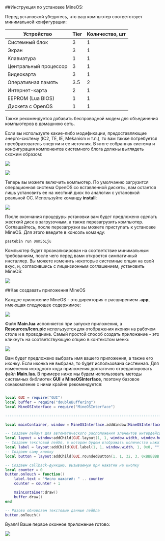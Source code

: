 ##Инструкция по установке MineOS:

Перед установкой убедитесь, что ваш компьютер соответствует минимальной конфигурации:

| Устройство | Tier | Количество, шт |
| ----- | ----- | ----- |
| Системный блок | 3 | 1 |
| Экран | 3 | 1 |
| Клавиатура | 1 | 1 |
| Центральный процессор | 3 | 1 |
| Видеокарта | 3 | 1 |
| Оперативная память | 3.5 | 2 |
| Интернет-карта | 2 | 1 |
| EEPROM (Lua BIOS) | 1 | 1 |
| Дискета с OpenOS | 1 | 1 |

Также рекомендуется добавить беспроводной модем для объединения компьютеров в домашнюю сеть.

Если вы используете какие-либо модификации, предоставляющие энерго-систему (IC2, TE, IE, Mekanism и т.п.), то вам также потребуется преобразователь энергии и ее источник. В итоге собранная система и конфигурация компонентов системного блога должны выглядеть схожим образом:

![](https://i.imgur.com/5O5dDSQ.png?1)

![](https://i.imgur.com/fIAa6m8.png?1)

Теперь вы можете включить компьютер. По умолчанию загрузится операционная система OpenOS со вставленной дискеты, вам остается лишь установить ее на жесткий диск по аналогии с установкой реальной ОС. Используйте команду **install**:

![](https://i.imgur.com/lpwwQD4.png?1)

После окончания процедуры установки вам будет предложено сделать жесткий диск в загрузочным, а также перезагрузить компьютер. Соглашайтесь, после перезагрузки вы можете приступать к установке MineOS. Для этого введите в консоль команду:

    pastebin run 0nm5b1ju

Компьютер будет проанализирован на соответствие минимальным требованиям, после чего перед вами откроется симпатичный инсталлер. Вы можете изменить некоторые системные опции на свой вкус, и, согласившись с лицензионным соглашением, установить MineOS:

![](https://i.imgur.com/tN9ua0J.gif)

##Как создавать приложения MineOS

Каждое приложение MineOS - это директория с расширением **.app**, имеющая следующее содержимое:

![](https://i.imgur.com/1yEmSUo.png)

Файл **Main.lua** исполняется при запуске приложения, а **Resources/Icon.pic** используется для отображения иконки на рабочем столе и в проводнике. Самый простой способ создать приложение - это кликнуть на соответствующую опцию в контекстом меню:

![](https://i.imgur.com/S16oFce.png)

Вам будет предложено выбрать имя вашего приложения, а также его иконку. Если иконка не выбрана, то будет использована системная. Для изменения исходного кода приложения достаточно отредактировать файл **Main.lua**. В примере ниже мы будем использовать методы системных библиотек **GUI** и **MineOSInterface**, поэтому базовое ознакомление с ними крайне рекомендуется:

```lua

local GUI = require("GUI")
local buffer = require("doubleBuffering")
local MineOSInterface = require("MineOSInterface")

------------------------------------------------------------------------------------------------------

local mainContainer, window = MineOSInterface.addWindow(MineOSInterface.filledWindow(1, 1, 88, 26, 0xF0F0F0))

-- Создаем лейаут для автоматического расположения элементов интерфейса
local layout = window:addChild(GUI.layout(1, 1, window.width, window.height, 1, 1))
-- Создаем текстовый лейбл, в котором будем отображать количество нажатий на кнопку
local label = layout:addChild(GUI.label(1, 1, window.width, 1, 0x0, "")):setAlignment(GUI.alignment.horizontal.center, GUI.alignment.vertical.top)
-- Создаем саму кнопку
local button = layout:addChild(GUI.roundedButton(1, 1, 32, 3, 0xBBBBBB, 0xFFFFFF, 0x999999, 0xFFFFFF, "Нажми на меня"))

-- Создаем callback-функцию, вызываемую при нажатии на кнопку
local counter = 0
button.onTouch = function()
	label.text = "Число нажатий: " .. counter
	counter = counter + 1

	mainContainer:draw()
	buffer.draw()
end

-- Разово обновляем текстовые данные лейбла
button.onTouch()
```

Вуаля! Ваше первое оконное приложение готово:

![](https://i.imgur.com/vNhLcbX.gif)